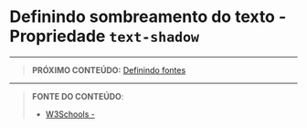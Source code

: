 # Definindo sombreamento do texto - Propriedade `text-shadow`





***

> **PRÓXIMO CONTEÚDO:** [Definindo fontes](/conteudo/09-fontes)

***


> **FONTE DO CONTEÚDO**:
>
> - [W3Schools - ]()
